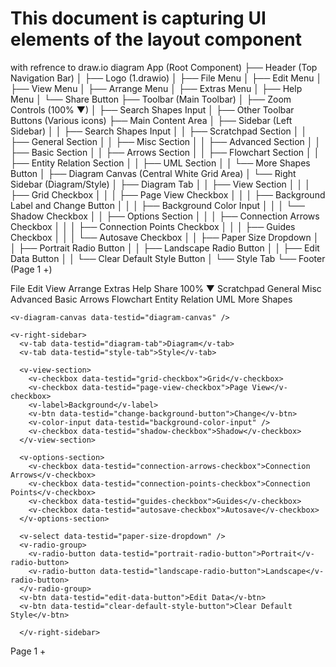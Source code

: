 # This document is capturing UI elements of the layout component

with refrence to draw.io diagram
App (Root Component) <v-app>
├── Header (Top Navigation Bar) <v-header>
│ ├── Logo (1.drawio) <v-logo>
│ ├── File Menu <v-menu>
│ ├── Edit Menu
│ ├── View Menu
│ ├── Arrange Menu
│ ├── Extras Menu
│ ├── Help Menu
│ └── Share Button
├── Toolbar (Main Toolbar) <v-toolbar>
│ ├── Zoom Controls (100% ▼) <v-zoom-control>
│ ├── Search Shapes Input <v-text-field>
│ ├── Other Toolbar Buttons (Various icons) <v-btn>
├── Main Content Area <v-main>
│ ├── Sidebar (Left Sidebar) <v-sidebar>
│ │ ├── Search Shapes Input
│ │ ├── Scratchpad Section
│ │ ├── General Section
│ │ ├── Misc Section
│ │ ├── Advanced Section
│ │ ├── Basic Section
│ │ ├── Arrows Section
│ │ ├── Flowchart Section
│ │ ├── Entity Relation Section
│ │ ├── UML Section
│ │ └── More Shapes Button
│ ├── Diagram Canvas (Central White Grid Area) <v-diagram-canvas>
│ └── Right Sidebar (Diagram/Style) <v-right-sidebar>
│ ├── Diagram Tab
│ │ ├── View Section
│ │ │ ├── Grid Checkbox
│ │ │ ├── Page View Checkbox
│ │ │ ├── Background Label and Change Button
│ │ │ ├── Background Color Input
│ │ │ └── Shadow Checkbox
│ │ ├── Options Section <v-options-section>
│ │ │ ├── Connection Arrows Checkbox
│ │ │ ├── Connection Points Checkbox
│ │ │ ├── Guides Checkbox
│ │ │ └── Autosave Checkbox
│ │ ├── Paper Size Dropdown
│ │ ├── Portrait Radio Button
│ │ ├── Landscape Radio Button
│ │ ├── Edit Data Button
│ │ └── Clear Default Style Button
│ └── Style Tab
└── Footer (Page 1 +) <v-footer>

<v-app>
  <v-header>
    <v-logo data-testid="logo" />
    <v-menu data-testid="file-menu">File</v-menu>
    <v-menu data-testid="edit-menu">Edit</v-menu>
    <v-menu data-testid="view-menu">View</v-menu>
    <v-menu data-testid="arrange-menu">Arrange</v-menu>
    <v-menu data-testid="extras-menu">Extras</v-menu>
    <v-menu data-testid="help-menu">Help</v-menu>
    <v-btn data-testid="share-button">Share</v-btn>
  </v-header>

  <v-toolbar>
    <v-zoom-control data-testid="zoom-control">100% ▼</v-zoom-control>
    <v-text-field data-testid="search-shapes-input" />
    <v-btn data-testid="toolbar-button-1" />
    <v-btn data-testid="toolbar-button-2" />
    </v-toolbar>

  <v-main>
    <v-sidebar>
      <v-text-field data-testid="sidebar-search-shapes-input" />
      <v-section data-testid="scratchpad-section">Scratchpad</v-section>
      <v-section data-testid="general-section">General</v-section>
      <v-section data-testid="misc-section">Misc</v-section>
      <v-section data-testid="advanced-section">Advanced</v-section>
      <v-section data-testid="basic-section">Basic</v-section>
      <v-section data-testid="arrows-section">Arrows</v-section>
      <v-section data-testid="flowchart-section">Flowchart</v-section>
      <v-section data-testid="entity-relation-section">Entity Relation</v-section>
      <v-section data-testid="uml-section">UML</v-section>
      <v-btn data-testid="more-shapes-button">More Shapes</v-btn>
    </v-sidebar>

    <v-diagram-canvas data-testid="diagram-canvas" />

    <v-right-sidebar>
      <v-tab data-testid="diagram-tab">Diagram</v-tab>
      <v-tab data-testid="style-tab">Style</v-tab>

      <v-view-section>
        <v-checkbox data-testid="grid-checkbox">Grid</v-checkbox>
        <v-checkbox data-testid="page-view-checkbox">Page View</v-checkbox>
        <v-label>Background</v-label>
        <v-btn data-testid="change-background-button">Change</v-btn>
        <v-color-input data-testid="background-color-input" />
        <v-checkbox data-testid="shadow-checkbox">Shadow</v-checkbox>
      </v-view-section>

      <v-options-section>
        <v-checkbox data-testid="connection-arrows-checkbox">Connection Arrows</v-checkbox>
        <v-checkbox data-testid="connection-points-checkbox">Connection Points</v-checkbox>
        <v-checkbox data-testid="guides-checkbox">Guides</v-checkbox>
        <v-checkbox data-testid="autosave-checkbox">Autosave</v-checkbox>
      </v-options-section>

      <v-select data-testid="paper-size-dropdown" />
      <v-radio-group>
        <v-radio-button data-testid="portrait-radio-button">Portrait</v-radio-button>
        <v-radio-button data-testid="landscape-radio-button">Landscape</v-radio-button>
      </v-radio-group>
      <v-btn data-testid="edit-data-button">Edit Data</v-btn>
      <v-btn data-testid="clear-default-style-button">Clear Default Style</v-btn>

      </v-right-sidebar>

  </v-main>

  <v-footer>
    Page 1 +
  </v-footer>
</v-app>
